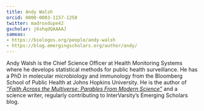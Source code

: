 ```yaml
---
title: Andy Walsh
orcid: 0000-0003-1157-1258
twitter: madroxdupe42
gscholar: j6shqdQAAAAJ
sameas: 
- https://biologos.org/people/andy-walsh
- https://blog.emergingscholars.org/author/andy/ 
---
```

Andy Walsh is the Chief Science Officer at Health Monitoring Systems where he develops statistical methods for public health surveillance. He has a PhD in molecular microbiology and immunology from the Bloomberg School of Public Health at Johns Hopkins University. He is the author of [*“Faith Across the Multiverse: Parables From Modern Science”*](https://www.amazon.com/Faith-Across-Multiverse-Parables-Science/dp/1683070763) and a science writer, regularly contributing to InterVarsity’s Emerging Scholars blog.
